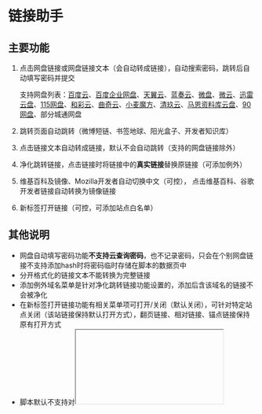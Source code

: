 # 链接助手

## 主要功能

1. 点击网盘链接或网盘链接文本（会自动转成链接），自动搜索密码，跳转后自动填写密码并提交

   支持网盘列表：[百度云](https://pan.baidu.com)、[百度企业网盘](https://eyun.baidu.com)、[天翼云](https://cloud.189.cn)、[蓝奏云](https://www.lanzou.com)、[微盘](https://vdisk.weibo.com)、[微云](https://share.weiyun.com)、[迅雷云盘](https://pan.xunlei.com)、[115网盘](http://115.com)、[和彩云](https://caiyun.139.com)、[曲奇云](https://quqi.com)、[小麦魔方](https://mo.own-cloud.cn)、[清玖云](https://cloud.qingstore.cn)、[马恩资料库云盘](https://pan.mebk.org)、[90网盘](https://www.90pan.com)、部分城通网盘

2. 跳转页面自动跳转（微博短链、书签地球、阳光盒子、开发者知识库）

3. 点击链接文本自动转成链接，默认不会自动跳转（支持的网盘链接除外）

4. 净化跳转链接，点击链接时将链接中的**真实链接**替换原链接（可添加例外）

5. 维基百科及镜像、Mozilla开发者自动切换中文（可控）， 点击维基百科、谷歌开发者链接自动转换为镜像链接

6. 新标签打开链接（可控，可添加站点白名单）

## 其他说明

* 网盘自动填写密码功能**不支持云查询密码**，也不记录密码，只会在个别网盘链接不支持添加hash时将密码临时存储在脚本的数据页中
* 分开格式化的链接文本不能转换为完整链接
* 添加例外域名菜单是针对净化跳转链接功能设置的，添加后含该域名的链接不会被净化
* 在新标签打开链接功能有相关菜单项可打开/关闭（默认关闭），可针对特定站点关闭（该站链接保持默认打开方式），翻页链接、相对链接、锚点链接保持原有打开方式
* 脚本默认不支持对<iframe>页面进行注入，如果需要注入<iframe>页面，可以将脚本头部声明中的 `@noframes` 一行删除掉后保存

## 参考脚本

* [Open the F**king URL Right Now ](https://greasyfork.org/zh-CN/scripts/412612-open-the-f-king-url-right-now)
* [知乎真实链接地址重定向](https://greasyfork.org/zh-CN/scripts/20431-zhihu-link-redirect-fix)
* [Text To link](https://greasyfork.org/zh-CN/scripts/342-text-to-link)
* [网盘自动填写访问码【威力加强版】](https://greasyfork.org/zh-CN/scripts/29762-%E7%BD%91%E7%9B%98%E8%87%AA%E5%8A%A8%E5%A1%AB%E5%86%99%E8%AE%BF%E9%97%AE%E7%A0%81-%E5%A8%81%E5%8A%9B%E5%8A%A0%E5%BC%BA%E7%89%88)

